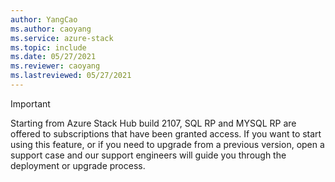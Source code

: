 ```yaml
---
author: YangCao
ms.author: caoyang
ms.service: azure-stack
ms.topic: include
ms.date: 05/27/2021
ms.reviewer: caoyang
ms.lastreviewed: 05/27/2021
---
```


> [!IMPORTANT]
> Starting from Azure Stack Hub build 2107, SQL RP and MYSQL RP are offered to subscriptions that have been granted access. If you want to start using this feature, or if you need to upgrade from a previous version, open a support case and our support engineers will guide you through the deployment or upgrade process.